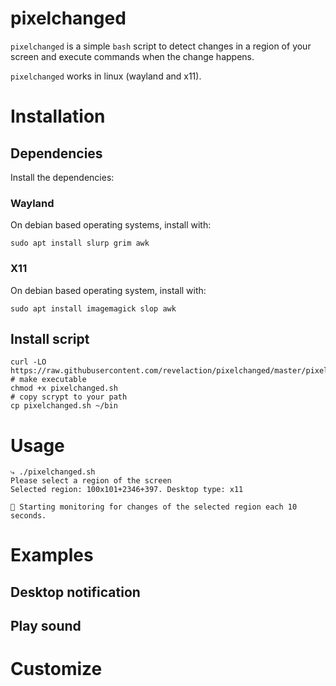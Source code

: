 # pixelchanged

`pixelchanged` is a simple `bash` script to detect changes in a region of your
screen and execute commands when the change happens.

`pixelchanged` works in linux (wayland and x11).

# Installation 

## Dependencies

Install the dependencies:

### Wayland

On debian based operating systems, install with:
    
    sudo apt install slurp grim awk

### X11

On debian based operating system, install with:
    
    sudo apt install imagemagick slop awk

## Install script

    curl -LO https://raw.githubusercontent.com/revelaction/pixelchanged/master/pixelchanged.sh 
    # make executable
    chmod +x pixelchanged.sh
    # copy scrypt to your path
    cp pixelchanged.sh ~/bin

# Usage

    ⤷ ./pixelchanged.sh
    Please select a region of the screen
    Selected region: 100x101+2346+397. Desktop type: x11

    📡 Starting monitoring for changes of the selected region each 10 seconds.


# Examples

## Desktop notification

## Play sound

# Customize



